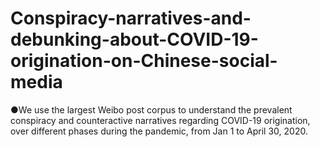 # Conspiracy-narratives-and-debunking-about-COVID-19-origination-on-Chinese-social-media
●We use the largest Weibo post corpus to understand the prevalent conspiracy and counteractive narratives regarding COVID-19 origination, over different phases during the pandemic, from Jan 1 to April 30, 2020.
